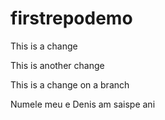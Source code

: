 # firstrepodemo

This is a change

This is another change 

This is a change on a branch


Numele meu e Denis am saispe ani